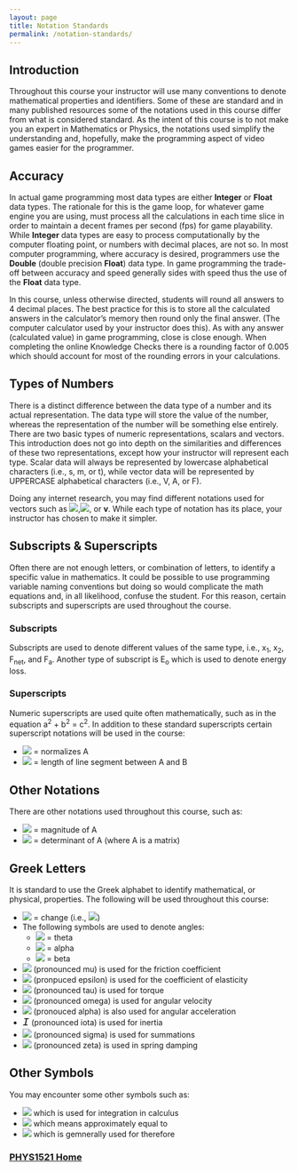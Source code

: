 ```yaml
---
layout: page
title: Notation Standards
permalink: /notation-standards/
---
```

<style>
    .greek{
        font-family: courier;
        font-style: italic;
        font-size: 1.25rem;
    }
</style>

## Introduction
Throughout this course your instructor will use many conventions to denote mathematical properties and identifiers. Some of these are standard and in many published resources some of the notations used in this course differ from what is considered standard. As the intent of this course is to not make you an expert in Mathematics or Physics, the notations used simplify the understanding and, hopefully, make the programming aspect of video games easier for the programmer.

## Accuracy
In actual game programming most data types are either **Integer** or **Float** data types. The rationale for this is the game loop, for whatever game engine you are using, must process all the calculations in each time slice in order to maintain a decent frames per second (fps) for game playability. While **Integer** data types are easy to process computationally by the computer floating point, or numbers with decimal places, are not so. In most computer programming, where accuracy is desired, programmers use the **Double** (double precision **Float**) data type. In game programming the trade-off between accuracy and speed generally sides with speed thus the use of the **Float** data type.

In this course, unless otherwise directed, students will round all answers to 4 decimal places. The best practice for this is to store all the calculated answers in the calculator’s memory then round only the final answer. (The computer calculator used by your instructor does this). As with any answer (calculated value) in game programming, close is close enough. When completing the online Knowledge Checks there is a rounding factor of 0.005 which should account for most of the rounding errors in your calculations.

## Types of Numbers
There is a distinct difference between the data type of a number and its actual representation. The data type will store the value of the number, whereas the representation of the number will be something else entirely. There are two basic types of numeric representations, scalars and vectors. This introduction does not go into depth on the similarities and differences of these two representations, except how your instructor will represent each type. Scalar data will always be represented by lowercase alphabetical characters (i.e., s, m, or t), while vector data will be represented by UPPERCASE alphabetical characters (i.e., V, A, or F).

Doing any internet research, you may find different notations used for vectors such as <img src="https://latex.codecogs.com/svg.latex?\large&space;\vec{v}"/>,<img src="https://latex.codecogs.com/svg.latex?\large&space;\vec{V}"/>, or **v**. While each type of notation has its place, your instructor has chosen to make it simpler.

## Subscripts & Superscripts
Often there are not enough letters, or combination of letters, to identify a specific value in mathematics. It could be possible to use programming variable naming conventions but doing so would complicate the math equations and, in all likelihood, confuse the student. For this reason, certain subscripts and superscripts are used throughout the course.

### Subscripts
Subscripts are used to denote different values of the same type, i.e., x<sub>1</sub>, x<sub>2</sub>, F<sub>net</sub>, and F<sub>a</sub>. Another type of subscript is E<sub>o</sub> which is used to denote energy loss.

### Superscripts
Numeric superscripts are used quite often mathematically, such as in the equation a<sup>2</sup> + b<sup>2</sup> = c<sup>2</sup>. In addition to these standard superscripts certain superscript notations will be used in the course:
* <img src="https://latex.codecogs.com/svg.latex?\large&space;\hat{A}"/> = normalizes A
* <img src="https://latex.codecogs.com/svg.latex?\large&space;\bar{AB}"/> = length of line segment between A and B

## Other Notations
There are other notations used throughout this course, such as:
* <img src="https://latex.codecogs.com/svg.latex?\large&space;\Vert{A}\Vert"/> = magnitude of A
* <img src="https://latex.codecogs.com/svg.latex?\large&space;\vert{A}\vert"/> = determinant of A (where A is a matrix)

## Greek Letters
It is standard to use the Greek alphabet to identify mathematical, or physical, properties. The following will be used throughout this course:
* <img src="https://latex.codecogs.com/svg.latex?\large&space;\Delta"/> = change (i.e., <img src="https://latex.codecogs.com/svg.latex?\large&space;\Delta{x}=x_{2}-x_{1}"/>)
* The following symbols are used to denote angles:
  * <img src="https://latex.codecogs.com/svg.latex?\large&space;\theta"/> = theta
  * <img src="https://latex.codecogs.com/svg.latex?\large&space;\alpha"/> = alpha
  * <img src="https://latex.codecogs.com/svg.latex?\large&space;\beta"/> = beta
* <img src="https://latex.codecogs.com/svg.latex?\large&space;\mu"/> (pronounced mu) is used for the friction coefficient
* <img src="https://latex.codecogs.com/svg.latex?\large&space;\epsilon"/> (pronpuced epsilon) is used for the coefficient of elasticity
* <img src="https://latex.codecogs.com/svg.latex?\large&space;\tau"/> (pronounced tau) is used for torque
* <img src="https://latex.codecogs.com/svg.latex?\large&space;\omega"/> (pronounced omega) is used for angular velocity
* <img src="https://latex.codecogs.com/svg.latex?\large&space;\alpha"/> (pronouced alpha) is also used for angular acceleration
* <span class="greek">I</span> (pronounced iota) is used for inertia
* <img src="https://latex.codecogs.com/svg.latex?\large&space;\Sigma"/> (pronounced sigma) is used for summations
* <img src="https://latex.codecogs.com/svg.latex?\large&space;\zeta"/> (pronounced zeta) is used in spring damping

## Other Symbols
You may encounter some other symbols such as:
* <img src="https://latex.codecogs.com/svg.latex?\large&space;\int"/> which is used for integration in calculus
* <img src="https://latex.codecogs.com/svg.latex?\large&space;\cong"/> which means approximately equal to
* <img src="https://latex.codecogs.com/svg.latex?\large&space;\therefore"/> which is gemnerally used for therefore

### [PHYS1521 Home](index.md)